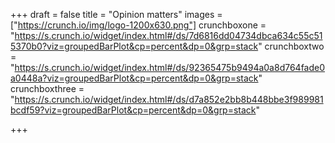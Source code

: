 +++
draft = false
title = "Opinion matters"
images = ["https://crunch.io/img/logo-1200x630.png"]
crunchboxone = "https://s.crunch.io/widget/index.html#/ds/7d6816dd04734dbca634c55c515370b0?viz=groupedBarPlot&cp=percent&dp=0&grp=stack"
crunchboxtwo = "https://s.crunch.io/widget/index.html#/ds/92365475b9494a0a8d764fade0a0448a?viz=groupedBarPlot&cp=percent&dp=0&grp=stack"
crunchboxthree = "https://s.crunch.io/widget/index.html#/ds/d7a852e2bb8b448bbe3f989981bcdf59?viz=groupedBarPlot&cp=percent&dp=0&grp=stack"

+++

